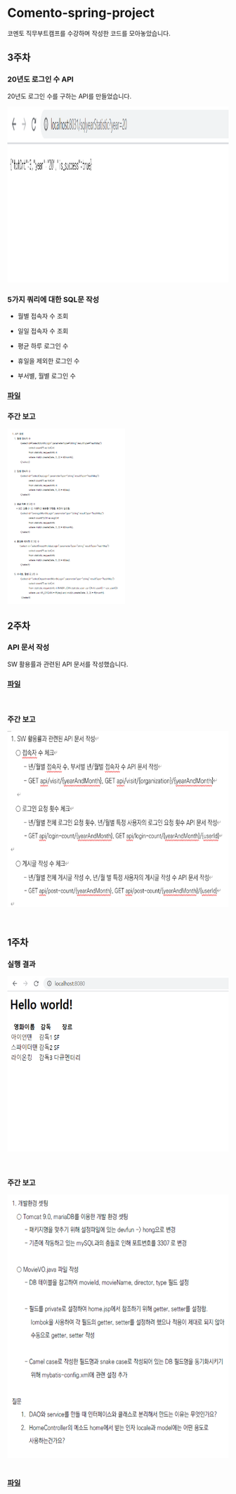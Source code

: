 # Comento-spring-project
코멘토 직무부트캠프를 수강하며 작성한 코드를 모아놓았습니다.

3주차
----------
### 20년도 로그인 수 API
  20년도 로그인 수를 구하는 API를 만들었습니다.
  
  <img src="img/3주차/년별_로그인_수.png" height="400px" alt="week3_result"></img><br/>
  
### 5가지 쿼리에 대한 SQL문 작성
* 월별 접속자 수 조회
    
* 일일 접속자 수 조회
    
* 평균 하루 로그인 수
    
* 휴일을 제외한 로그인 수
    
* 부서별, 월별 로그인 수

### [파일](https://github.com/sunga201/Comento-spring-project/blob/3%EC%A3%BC%EC%B0%A8/%EB%AC%B8%EC%84%9C/3%EC%A3%BC%EC%B0%A8%20-%20SQL%20%EC%9E%91%EC%84%B1/sql.md)

### 주간 보고  

<img src="img/3주차/주간보고.png" height="400px" alt="week3_report"></img><br/>

2주차
----------
### API 문서 작성
SW 활용률과 관련된 API 문서를 작성했습니다. 

### [파일](https://github.com/sunga201/Comento-spring-project/tree/2%EC%A3%BC%EC%B0%A8/%EB%AC%B8%EC%84%9C/2%EC%A3%BC%EC%B0%A8-API%20%EB%AC%B8%EC%84%9C%20%EC%9E%91%EC%84%B1)

</br>

### 주간 보고  

<img src="img/2주차/주간보고.png" height="400px" alt="week2_report"></img><br/>

<br/>

1주차
----------
### 실행 결과
<img src="img/1주차/결과.png" height="400px" alt="week1_result"></img><br/>

<br/>

### 주간 보고
<img src="img/1주차/주간보고.png" height="600px" alt="week1_report"></img><br/>
<br/>
### [파일](https://github.com/sunga201/Comento-spring-project/blob/1%EC%A3%BC%EC%B0%A8_%EA%B3%BC%EC%A0%9C/weekly_report/1%EC%A3%BC%EC%B0%A8/%EC%A3%BC%EA%B0%84%EB%B3%B4%EA%B3%A0.pdf)

